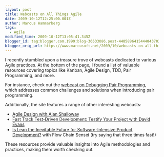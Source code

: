 ```yaml
---
layout: post
title: Webcasts on All Things Agile
date: 2009-10-12T12:25:00.001Z
author: Marcus Hammarberg
tags:
  - Agile
modified_time: 2009-10-12T13:05:41.345Z
blogger_id: tag:blogger.com,1999:blog-36533086.post-4485896415444043703
blogger_orig_url: https://www.marcusoft.net/2009/10/webcasts-on-all-things-agile.html
---
```


I recently stumbled upon a treasure trove of webcasts dedicated to various Agile practices. At the bottom of the page, I found a list of valuable resources covering topics like Kanban, Agile Design, TDD, Pair Programming, and more.

For instance, check out the [webcast on Debugging Pair Programming](http://skillsmatter.com/podcast/agile-scrum/debugging-pair-programming), which addresses common challenges and solutions when introducing pair programming.

Additionally, the site features a range of other interesting webcasts:

- [Agile Design with Alan Shalloway](http://skillsmatter.com/podcast/agile-scrum/agile-design)
- [Fast Track Test-Driven Development: Testify Your Project with David Evans](http://skillsmatter.com/podcast/agile-scrum/fast-track-test-driven-development-testify-your-project)
- [Is Lean the Inevitable Future for Software-Intensive Product Development?](http://skillsmatter.com/podcast/agile-scrum/the-future-of-software-intensive-product-development) with Flow Chain Sensei (try saying that three times fast!)

These resources provide valuable insights into Agile methodologies and practices, making them worth checking out.
